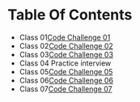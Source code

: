 # Table Of Contents

- Class 01[Code Challenge 01](arrayReverse/README.md)
- Class 02[Code Challenge 02](arrayShift/README.md)
- Class 03[Code Challenge 03](arrayBinarySearch/README.md)
- Class 04 Practice interview
- Class 05[Code Challenge 05](linkedList/README.md)
- Class 06[Code Challenge 06](linkedList/README.md)
- Class 07[Code Challenge 07](linkedList/README.md)

